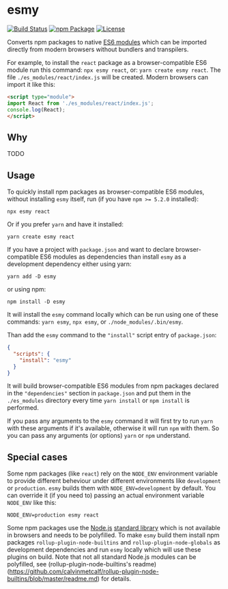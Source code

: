 # esmy

[![Build Status](https://travis-ci.com/sgtpep/esmy.svg)](https://travis-ci.com/sgtpep/esmy)
[![npm Package](https://img.shields.io/npm/v/esmy.svg?colorB=44cc11)](https://www.npmjs.com/package/esmy)
[![License](https://img.shields.io/badge/license-ISC-brightgreen.svg)](https://opensource.org/licenses/ISC)

Converts npm packages to native [ES6 modules](http://exploringjs.com/es6/ch_modules.html) which can be imported directly from modern browsers without bundlers and transpilers.

For example, to install the `react` package as a browser-compatible ES6 module run this command: `npx esmy react`, or: `yarn create esmy react`. The file `./es_modules/react/index.js` will be created. Modern browsers can import it like this:

```html
<script type="module">
import React from './es_modules/react/index.js';
console.log(React);
</script>
```

## Why

TODO

## Usage

To quickly install npm packages as browser-compatible ES6 modules, without installing `esmy` itself, run (if you have `npm >= 5.2.0` installed):

```shell
npx esmy react
```

Or if you prefer `yarn` and have it installed:

```shell
yarn create esmy react
```

If you have a project with `package.json` and want to declare browser-compatible ES6 modules as dependencies than install `esmy` as a development dependency either using yarn:

```shell
yarn add -D esmy
```

or using npm:

```shell
npm install -D esmy
```

It will install the `esmy` command locally which can be run using one of these commands: `yarn esmy`, `npx esmy`, or `./node_modules/.bin/esmy`.

Than add the `esmy` command to the `"install"` script entry of `package.json`:

```json
{
  "scripts": {
    "install": "esmy"
  }
}
```

It will build browser-compatible ES6 modules from npm packages declared in the `"dependencies"` section in `package.json` and put them in the `./es_modules` directory every time `yarn install` or `npm install` is performed.

If you pass any arguments to the `esmy` command it will first try to run `yarn` with these arguments if it's available, otherwise it will run `npm` with them. So you can pass any arguments (or options) `yarn` or `npm` understand.

## Special cases

Some npm packages (like `react`) rely on the `NODE_ENV` environment variable to provide different beheviour under different environments like `development` or `production`. `esmy` builds them with `NODE_ENV=development` by default. You can override it (if you need to) passing an actual environment variable `NODE_ENV` like this:

```shell
NODE_ENV=production esmy react
```

Some npm packages use the [Node.js](https://nodejs.org/) [standard library](https://nodejs.org/api/index.html) which is not available in browsers and needs to be polyfilled. To make `esmy` build them install npm packages `rollup-plugin-node-builtins` and `rollup-plugin-node-globals` as development dependencies and run `esmy` locally which will use these plugins on build. Note that not all standard Node.js modules can be polyfilled, see (rollup-plugin-node-builtins's readme)(https://github.com/calvinmetcalf/rollup-plugin-node-builtins/blob/master/readme.md) for details.
